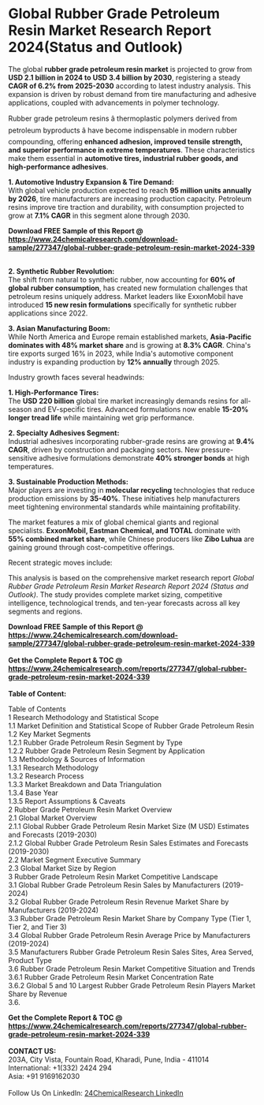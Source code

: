<h1>Global Rubber Grade Petroleum Resin Market Research Report 2024(Status and Outlook)</h1><p>The global <strong>rubber grade petroleum resin market</strong> is projected to grow from <strong>USD 2.1 billion in 2024 to USD 3.4 billion by 2030</strong>, registering a steady <strong>CAGR of 6.2% from 2025-2030</strong> according to latest industry analysis. This expansion is driven by robust demand from tire manufacturing and adhesive applications, coupled with advancements in polymer technology.</p><p>Rubber grade petroleum resins â thermoplastic polymers derived from petroleum byproducts â have become indispensable in modern rubber compounding, offering <strong>enhanced adhesion, improved tensile strength, and superior performance in extreme temperatures</strong>. These characteristics make them essential in <strong>automotive tires, industrial rubber goods, and high-performance adhesives</strong>.</p><p><strong>1. Automotive Industry Expansion &amp; Tire Demand:</strong><br>
With global vehicle production expected to reach <strong>95 million units annually by 2026</strong>, tire manufacturers are increasing production capacity. Petroleum resins improve tire traction and durability, with consumption projected to grow at <strong>7.1% CAGR</strong> in this segment alone through 2030.</p><div><b>Download FREE Sample of this Report @ 
            <a href="https://www.24chemicalresearch.com/download-sample/277347/global-rubber-grade-petroleum-resin-market-2024-339">
            https://www.24chemicalresearch.com/download-sample/277347/global-rubber-grade-petroleum-resin-market-2024-339</a></b></div><br><p><strong>2. Synthetic Rubber Revolution:</strong><br>
The shift from natural to synthetic rubber, now accounting for <strong>60% of global rubber consumption</strong>, has created new formulation challenges that petroleum resins uniquely address. Market leaders like ExxonMobil have introduced <strong>15 new resin formulations</strong> specifically for synthetic rubber applications since 2022.</p><p><strong>3. Asian Manufacturing Boom:</strong><br>
While North America and Europe remain established markets, <strong>Asia-Pacific dominates with 48% market share</strong> and is growing at <strong>8.3% CAGR</strong>. China's tire exports surged 16% in 2023, while India's automotive component industry is expanding production by <strong>12% annually</strong> through 2025.</p><p>Industry growth faces several headwinds:</p><p><strong>1. High-Performance Tires:</strong><br>
The <strong>USD 220 billion</strong> global tire market increasingly demands resins for all-season and EV-specific tires. Advanced formulations now enable <strong>15-20% longer tread life</strong> while maintaining wet grip performance.</p><p><strong>2. Specialty Adhesives Segment:</strong><br>
Industrial adhesives incorporating rubber-grade resins are growing at <strong>9.4% CAGR</strong>, driven by construction and packaging sectors. New pressure-sensitive adhesive formulations demonstrate <strong>40% stronger bonds</strong> at high temperatures.</p><p><strong>3. Sustainable Production Methods:</strong><br>
Major players are investing in <strong>molecular recycling</strong> technologies that reduce production emissions by <strong>35-40%</strong>. These initiatives help manufacturers meet tightening environmental standards while maintaining profitability.</p><p>The market features a mix of global chemical giants and regional specialists. <strong>ExxonMobil, Eastman Chemical, and TOTAL</strong> dominate with <strong>55% combined market share</strong>, while Chinese producers like <strong>Zibo Luhua</strong> are gaining ground through cost-competitive offerings.</p><p>Recent strategic moves include:</p><p>This analysis is based on the comprehensive market research report <em>Global Rubber Grade Petroleum Resin Market Research Report 2024 (Status and Outlook)</em>. The study provides complete market sizing, competitive intelligence, technological trends, and ten-year forecasts across all key segments and regions.</p><div><b>Download FREE Sample of this Report @ 
            <a href="https://www.24chemicalresearch.com/download-sample/277347/global-rubber-grade-petroleum-resin-market-2024-339">
            https://www.24chemicalresearch.com/download-sample/277347/global-rubber-grade-petroleum-resin-market-2024-339</a></b></div><br><div><b>Get the Complete Report & TOC @ 
            <a href="https://www.24chemicalresearch.com/reports/277347/global-rubber-grade-petroleum-resin-market-2024-339">
            https://www.24chemicalresearch.com/reports/277347/global-rubber-grade-petroleum-resin-market-2024-339</a></b></div><br>
            <b>Table of Content:</b><p>Table of Contents<br />
1 Research Methodology and Statistical Scope<br />
1.1 Market Definition and Statistical Scope of Rubber Grade Petroleum Resin<br />
1.2 Key Market Segments<br />
1.2.1 Rubber Grade Petroleum Resin Segment by Type<br />
1.2.2 Rubber Grade Petroleum Resin Segment by Application<br />
1.3 Methodology & Sources of Information<br />
1.3.1 Research Methodology<br />
1.3.2 Research Process<br />
1.3.3 Market Breakdown and Data Triangulation<br />
1.3.4 Base Year<br />
1.3.5 Report Assumptions & Caveats<br />
2 Rubber Grade Petroleum Resin Market Overview<br />
2.1 Global Market Overview<br />
2.1.1 Global Rubber Grade Petroleum Resin Market Size (M USD) Estimates and Forecasts (2019-2030)<br />
2.1.2 Global Rubber Grade Petroleum Resin Sales Estimates and Forecasts (2019-2030)<br />
2.2 Market Segment Executive Summary<br />
2.3 Global Market Size by Region<br />
3 Rubber Grade Petroleum Resin Market Competitive Landscape<br />
3.1 Global Rubber Grade Petroleum Resin Sales by Manufacturers (2019-2024)<br />
3.2 Global Rubber Grade Petroleum Resin Revenue Market Share by Manufacturers (2019-2024)<br />
3.3 Rubber Grade Petroleum Resin Market Share by Company Type (Tier 1, Tier 2, and Tier 3)<br />
3.4 Global Rubber Grade Petroleum Resin Average Price by Manufacturers (2019-2024)<br />
3.5 Manufacturers Rubber Grade Petroleum Resin Sales Sites, Area Served, Product Type<br />
3.6 Rubber Grade Petroleum Resin Market Competitive Situation and Trends<br />
3.6.1 Rubber Grade Petroleum Resin Market Concentration Rate<br />
3.6.2 Global 5 and 10 Largest Rubber Grade Petroleum Resin Players Market Share by Revenue<br />
3.6.</p><div><b>Get the Complete Report & TOC @ 
            <a href="https://www.24chemicalresearch.com/reports/277347/global-rubber-grade-petroleum-resin-market-2024-339">
            https://www.24chemicalresearch.com/reports/277347/global-rubber-grade-petroleum-resin-market-2024-339</a></b></div><br><b>CONTACT US:</b><br>
            203A, City Vista, Fountain Road, Kharadi, Pune, India - 411014<br>
            International: +1(332) 2424 294<br>
            Asia: +91 9169162030 <br><br>
            Follow Us On LinkedIn: <a href="https://www.linkedin.com/company/24chemicalresearch/">24ChemicalResearch LinkedIn</a>
